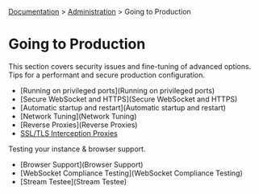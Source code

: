 [Documentation](.) > [Administration](Administration) > Going to Production

# Going to Production

This section covers security issues and fine-tuning of advanced options. Tips for a performant and secure production configuration.

* [Running on privileged ports](Running on privileged ports)
* [Secure WebSocket and HTTPS](Secure WebSocket and HTTPS)
* [Automatic startup and restart](Automatic startup and restart)
* [Network Tuning](Network Tuning)
* [Reverse Proxies](Reverse Proxies)
* [SSL/TLS Interception Proxies](SSL-TLS-Interception-Proxies)

Testing your instance & browser support.

* [Browser Support](Browser Support)
* [WebSocket Compliance Testing](WebSocket Compliance Testing)
* [Stream Testee](Stream Testee)

